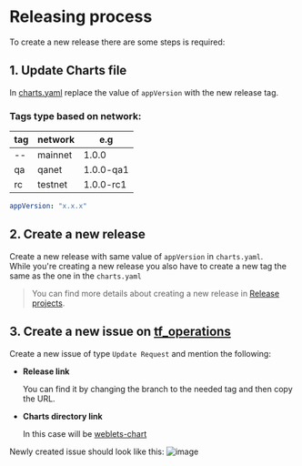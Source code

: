# Releasing process

To create a new release there are some steps is required:

## 1. Update Charts file
In [charts.yaml](../weblets-chart/Chart.yaml) replace the value of `appVersion` with the new release tag.

### Tags type based on network:

| tag  | network | e.g
|-----|---------| ---------
|   --   | mainnet | 1.0.0
| qa   | qanet   | 1.0.0-qa1
| rc   | testnet | 1.0.0-rc1

  ````yaml
  appVersion: "x.x.x"
  ````
 
## 2. **Create a new release**
  Create a new release with same value of `appVersion` in `charts.yaml`.<br>
  While you're creating a new release you also have to create a new tag the same as the one in the `charts.yaml`
  
  > You can find more details about creating a new release in [Release projects](https://docs.github.com/en/repositories/releasing-projects-on-github/managing-releases-in-a-repository#creating-a-release).
  
## 3. **Create a new issue on [tf_operations](https://github.com/threefoldtech/tf_operations)**
  Create a new issue of type `Update Request` and mention the following: 
  - **Release link**
  
      You can find it by changing the branch to the needed tag and then copy the URL. 
  - **Charts directory link**
  
      In this case will be [weblets-chart](../weblets-chart/)

  Newly created issue should look like this:
  ![image](https://user-images.githubusercontent.com/62248851/210758782-1ff46374-9e4b-4e0d-a318-a7bf114022b1.png)


